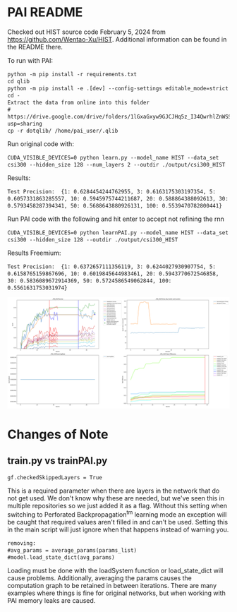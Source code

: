 # PAI README
Checked out HIST source code February 5, 2024 from https://github.com/Wentao-Xu/HIST.  Additional information can be found in the README there.

To run with PAI:

    python -m pip install -r requirements.txt
    cd qlib
    python -m pip install -e .[dev] --config-settings editable_mode=strict
    cd -
    Extract the data from online into this folder
    # https://drive.google.com/drive/folders/1lGxaGxyw9GJCJHq5z_I34QwrhlZnWSSK?usp=sharing
    cp -r dotqlib/ /home/pai_user/.qlib

Run original code with:

    CUDA_VISIBLE_DEVICES=0 python learn.py --model_name HIST --data_set csi300 --hidden_size 128 --num_layers 2 --outdir ./output/csi300_HIST

Results:

    Test Precision:  {1: 0.6284454244762955, 3: 0.6163175303197354, 5: 0.6057331863285557, 10: 0.5945975744211687, 20: 0.588864388092613, 30: 0.5793458287394341, 50: 0.5688643880926131, 100: 0.5539470782800441}

    
Run PAI code with the following and hit enter to accept not refining the rnn

    CUDA_VISIBLE_DEVICES=0 python learnPAI.py --model_name HIST --data_set csi300 --hidden_size 128 --outdir ./output/csi300_HIST
    
Results Freemium:
    
    Test Precision:  {1: 0.6372657111356119, 3: 0.6244027930907754, 5: 0.6158765159867696, 10: 0.6019845644983461, 20: 0.5943770672546858, 30: 0.5836089672914369, 50: 0.5724586549062844, 100: 0.5561631753031974}


!["Example Output](exampleOutput.png "Example Output")
# Changes of Note

## train.py vs trainPAI.py

    gf.checkedSkippedLayers = True
    
This is a required parameter when there are layers in the network that do not get used.  We don't know why these are needed, but we've seen this in multiple repositories so we just added it as a flag.  Without this setting when switching to Perforated Backpropagation<sup>tm</sup> learning mode an exception will be caught that required values aren't filled in and can't be used.  Setting this in the main script will just ignore when that happens instead of warning you.

    removing:
    #avg_params = average_params(params_list)
    #model.load_state_dict(avg_params)
    
Loading must be done with the loadSystem function or load_state_dict will cause problems.  Additionally, averaging the params causes the computation graph to be retained in between iterations.  There are many examples where things is fine for original networks, but when working with PAI memory leaks are caused.

